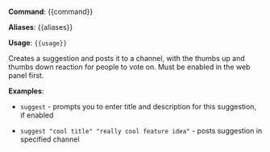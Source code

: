 **Command**: {{command}}

**Aliases**: {{aliases}}

**Usage**: `{{usage}}`


Creates a suggestion and posts it to a channel, with the thumbs up and thumbs down reaction for people to vote on. Must be enabled in the web panel first.


**Examples**:

* `suggest` - prompts you to enter title and description for this suggestion, if enabled

* `suggest "cool title" "really cool feature idea"` - posts suggestion in specified channel
